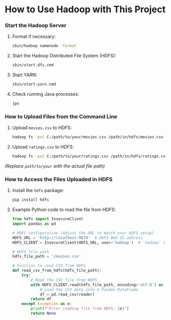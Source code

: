 # How to Use Hadoop with This Project

### Start the Hadoop Server

1. Format if necessary:
    ```bash
    sbin/hadoop namenode -format
    ```

2. Start the Hadoop Distributed File System (HDFS):
    ```bash
    sbin/start-dfs.cmd
    ```

3. Start YARN:
    ```bash
    sbin/start-yarn.cmd
    ```

4. Check running Java processes:
    ```bash
    jps
    ```

### How to Upload Files from the Command Line

1. Upload `movies.csv` to HDFS:
    ```bash
    hadoop fs -put C:/path/to/your/movies.csv /path/in/hdfs/movies.csv
    ```

2. Upload `ratings.csv` to HDFS:
    ```bash
    hadoop fs -put C:/path/to/your/ratings.csv /path/in/hdfs/ratings.csv
    ```

*(Replace `path/to/your` with the actual file path)*

### How to Access the Files Uploaded in HDFS

1. Install the `hdfs` package:
    ```bash
    pip install hdfs
    ```

2. Example Python code to read the file from HDFS:

    ```python
    from hdfs import InsecureClient
    import pandas as pd

    # HDFS configuration (Adjust the URL to match your HDFS setup)
    HDFS_URL = 'http://localhost:9870'  # HDFS Web UI address
    HDFS_CLIENT = InsecureClient(HDFS_URL, user='hadoop')  # 'hadoop' is the username

    # HDFS file path
    hdfs_file_path = '/movies.csv'

    # Function to read CSV from HDFS
    def read_csv_from_hdfs(hdfs_file_path):
        try:
            # Read the CSV file from HDFS
            with HDFS_CLIENT.read(hdfs_file_path, encoding='utf-8') as reader:
                # Load the CSV data into a Pandas DataFrame
                df = pd.read_csv(reader)
            return df
        except Exception as e:
            print(f"Error reading file from HDFS: {e}")
            return None
    ```

